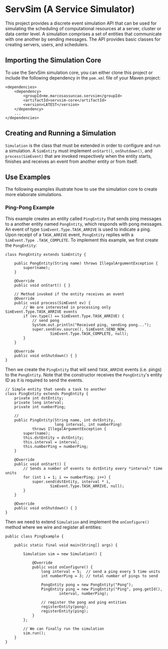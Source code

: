# ServSim (A Service Simulator)

This project provides a discrete event simulation API that can be used for 
simulating the scheduling of computational resources at a server, cluster or 
data center level. A simulation comprises a set of entities that communicate 
with one another by sending messages. The API provides basic classes for 
creating servers, users, and schedulers.

## Importing the Simulation Core

To use the ServSim simulation core, you can either clone this project or 
include the following dependency in the `pom.xml` file of your Maven 
project:

```
<dependencies>
    <dependency>
        <groupId>me.marcosassuncao.servsim</groupId>
        <artifactId>servsim-core</artifactId>
        <version>LATEST</version>
    </dependency>
    ...
</dependencies>
```

## Creating and Running a Simulation

`Simulation` is the class that must be extended in order to configure and run 
a simulation. A `SimEntity` must implement `onStart()`, `onShutdown()`, 
and `process(SimEvent)` that are invoked respectively when the entity starts, 
finishes and receives an event from another entity or from itself.

## Use Examples

The following examples illustrate how to use the simulation core to create 
more elaborate simulations.

### Ping-Pong Example

This example creates an entity called `PingEntity` that sends ping messages 
to a another entity named `PongEntity`, which responds with pong messages. An 
event of type `SimEvent.Type.TASK_ARRIVE` is used to indicate a ping. Upon 
receipt of a `TASK_ARRIVE` event, `PongEntity` replies with a `SimEvent.Type
.TASK_COMPLETE`. To implement this example, we first create the `PongEntity`:

```
class PongEntity extends SimEntity {

    public PongEntity(String name) throws IllegalArgumentException {
        super(name);
    }
    
    @Override
    public void onStart() { }
    
    // Method invoked if the entity receives an event
    @Override
    public void process(SimEvent ev) {
        // We are interested in processing only SimEvent.Type.TASK_ARRIVE events
        if (ev.type() == SimEvent.Type.TASK_ARRIVE) {
            // send pong
            System.out.println("Received ping, sending pong...");
            super.send(ev.source(), SimEvent.SEND_NOW,
                    SimEvent.Type.TASK_COMPLETE, null);
        }
    }
    
    @Override
    public void onShutdown() { }
}

```
Then we create the `PingEntity` that will send `TASK_ARRIVE` events (i.e. 
pings) to the `PongEntity`. Note that the constructor receives the
 `PongEntity`'s entity ID as it is required to send the events.

```
// Simple entity that sends a task to another
class PingEntity extends PongEntity {
    private int dstEntity;
    private long interval;
    private int numberPing;
    
    // 
    public PingEntity(String name, int dstEntity,
                      long interval, int numberPing)
            throws IllegalArgumentException {
        super(name);
        this.dstEntity = dstEntity;
        this.interval = interval;
        this.numberPing = numberPing;
    }
    
    @Override
    public void onStart() {
        // Sends a number of events to dstEntity every *interval* time units
        for (int i = 1; i <= numberPing; i++) {
            super.send(dstEntity, interval * i,
                    SimEvent.Type.TASK_ARRIVE, null);
        }
    }
    
    @Override
    public void onShutdown() { }
}
```

Then we need to extend `Simulation` and implement the `onConfigure()` method 
where we wire and register all entities:

```
public class PingExample {

    public static final void main(String[] args) {
    
        Simulation sim = new Simulation() {
            
            @Override
            public void onConfigure() {
                long interval = 5;  // send a ping every 5 time units
                int numberPing = 3; // total number of pings to send

                PongEntity pong = new PongEntity("Pong");
                PingEntity ping = new PingEntity("Ping", pong.getId(),
                        interval, numberPing);
                        
                // register the pong and ping entities
                registerEntity(pong);
                registerEntity(ping);
            }
        };
        
        // We can finally run the simulation
        sim.run();
    }
}
```

